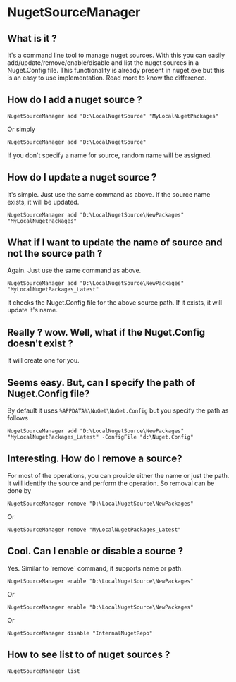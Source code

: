 # NugetSourceManager

## What is it ?
It's a command line tool to manage nuget sources. With this you can easily add/update/remove/enable/disable and list the nuget sources in a Nuget.Config file.
This functionality is already present in nuget.exe but this is an easy to use implementation. Read more to know the difference.

## How do I add a nuget source ?
```
NugetSourceManager add "D:\LocalNugetSource" "MyLocalNugetPackages"
```
Or simply
```
NugetSourceManager add "D:\LocalNugetSource"
```
If you don't specify a name for source, random name will be assigned.

## How do I update a nuget source ?

It's simple. Just use the same command as above. If the source name exists, it will be updated.
```
NugetSourceManager add "D:\LocalNugetSource\NewPackages" "MyLocalNugetPackages"
```

## What if I want to update the name of source and not the source path ?
Again. Just use the same command as above.

```
NugetSourceManager add "D:\LocalNugetSource\NewPackages" "MyLocalNugetPackages_Latest"
```
It checks the Nuget.Config file for the above source path. If it exists, it will update it's name.

## Really ? wow. Well, what if the Nuget.Config doesn't exist ?
It will create one for you.

## Seems easy. But, can I specify the path of Nuget.Config file?
By default it uses `%APPDATA%\NuGet\NuGet.Config` but you specify the path as follows

```
NugetSourceManager add "D:\LocalNugetSource\NewPackages" "MyLocalNugetPackages_Latest" -ConfigFile "d:\Nuget.Config"
```

## Interesting. How do I remove a source?

For most of the operations, you can provide either the name or just the path. It will identify the source and perform the operation.
So removal can be done by
```
NugetSourceManager remove "D:\LocalNugetSource\NewPackages"
```
Or 
```
NugetSourceManager remove "MyLocalNugetPackages_Latest"
```

## Cool. Can I enable or disable a source ?
Yes. Similar to 'remove` command, it supports name or path.

```
NugetSourceManager enable "D:\LocalNugetSource\NewPackages"
```
Or
```
NugetSourceManager enable "D:\LocalNugetSource\NewPackages"
```
Or
```
NugetSourceManager disable "InternalNugetRepo"
```

## How to see list to of nuget sources ?

```
NugetSourceManager list
```


